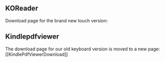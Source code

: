 ## KOReader
Download page for the brand new touch version: 

## Kindlepdfviewer
The download page for our old keyboard version is moved to a new page: [[KindlePdfViewerDownload]]